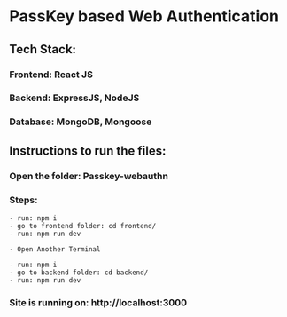 # PassKey based Web Authentication

## Tech Stack:
### Frontend: React JS
### Backend: ExpressJS, NodeJS
### Database: MongoDB, Mongoose


## Instructions to run the files:

### Open the folder: Passkey-webauthn


### Steps:
    - run: npm i
    - go to frontend folder: cd frontend/
    - run: npm run dev
    
    - Open Another Terminal

    - run: npm i
    - go to backend folder: cd backend/
    - run: npm run dev


### Site is running on: http://localhost:3000